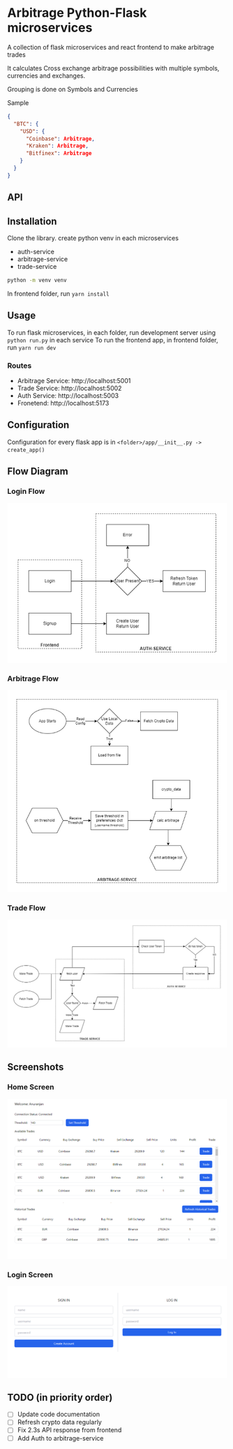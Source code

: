 # Arbitrage Python-Flask microservices

A collection of flask microservices and react frontend to make arbitrage trades

It calculates Cross exchange arbitrage possibilities with multiple symbols, currencies and exchanges.

Grouping is done on Symbols and Currencies

Sample

```json
{
  "BTC": {
    "USD": {
      "Coinbase": Arbitrage,
      "Kraken": Arbitrage,
      "Bitfinex": Arbitrage
    }
  }
}
```

## API

## Installation

Clone the library. create python venv in each microservices

- auth-service
- arbitrage-service
- trade-service

```bash
python -m venv venv
```

In frontend folder, run `yarn install`

## Usage

To run flask microservices, in each folder, run development server using `python run.py` in each service
To run the frontend app, in frontend folder, run `yarn run dev`

### Routes

- Arbitrage Service: http://localhost:5001
- Trade Service: http://localhost:5002
- Auth Service: http://localhost:5003
- Fronetend: http://localhost:5173

## Configuration

Configuration for every flask app is in `<folder>/app/__init__.py -> create_app()`

## Flow Diagram

### Login Flow

![Login Flow](loginflow.png)

### Arbitrage Flow

![Arbitrage Flow](arbitrageflow.png)

### Trade Flow

![Trade Flow](tradeflow.png)

## Screenshots

### Home Screen

![Home Screen](home.png)

### Login Screen

![Login Screen](login.png)

## TODO (in priority order)

- [ ] Update code documentation
- [ ] Refresh crypto data regularly
- [ ] Fix 2.3s API response from frontend
- [ ] Add Auth to arbitrage-service
